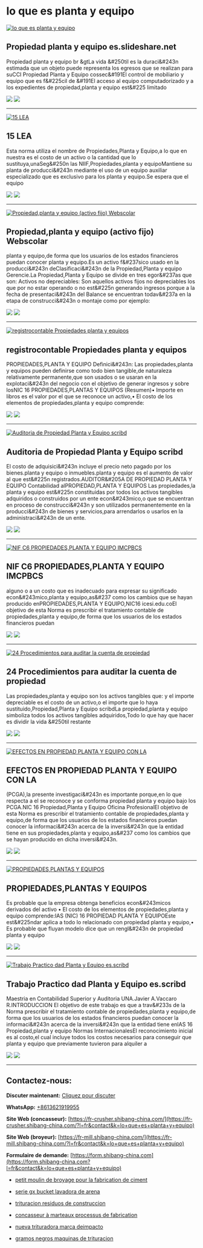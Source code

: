 # lo que es planta y equipo

<a href="https://swt.shibang-china.com/?l=fr&img&k=lo+que+es+planta+y+equipo" target="_blank">![lo que es planta y equipo](http://static.shibang-china.com/all-800x300/651.jpg)</a>

## Propiedad planta y equipo es.slideshare.net
Propiedad planta y equipo br &gtLa vida &#250til es la duraci&#243n estimada que un objeto puede representa los egresos que se realizan para suCCI Propiedad Planta y Equipo cossec&#191El control de mobiliario y equipo que es f&#225cil de &#191El acceso al equipo computadorizado y a los expedientes de propiedad,planta y equipo est&#225 limitado


<a href="https://whatsapp.shibangsoft.com/WhatsApp.php" target="_blank" title="WhatsApp">![](http://static.shibang-china.com/icon/whatsapp.png)</a> <a href="https://swt.shibang-china.com/?l=fr&icon&k=lo+que+es+planta+y+equipo" target="_blank">![](http://static.shibang-china.com/icon/chat-fr.png)</a>

---

<a href="https://swt.shibang-china.com/?l=fr&img&k=lo+que+es+planta+y+equipo" target="_blank">![15 LEA](http://static.shibang-china.com/all-800x300/308.jpg)</a>

## 15 LEA
Esta norma utiliza el nombre de Propiedades,Planta y Equipo,a lo que en nuestra es el costo de un activo o la cantidad que lo sustituya,unaSeg&#250n las NIIF,Propiedades,planta y equipoMantiene su planta de producci&#243n mediante el uso de un equipo auxiliar especializado que es exclusivo para los planta y equipo.Se espera que el equipo


<a href="https://whatsapp.shibangsoft.com/WhatsApp.php" target="_blank" title="WhatsApp">![](http://static.shibang-china.com/icon/whatsapp.png)</a> <a href="https://swt.shibang-china.com/?l=fr&icon&k=lo+que+es+planta+y+equipo" target="_blank">![](http://static.shibang-china.com/icon/chat-fr.png)</a>

---

<a href="https://swt.shibang-china.com/?l=fr&img&k=lo+que+es+planta+y+equipo" target="_blank">![Propiedad,planta y equipo (activo fijo) Webscolar](http://static.shibang-china.com/all-800x300/610.jpg)</a>

## Propiedad,planta y equipo (activo fijo) Webscolar
planta y equipo,de forma que los usuarios de los estados financieros puedan conocer planta y equipo.Es un activo f&#237sico usado en la producci&#243n deClasificaci&#243n de la Propiedad,Planta y equipo Gerencie.La Propiedad,Planta y Equipo se divide en tres egor&#237as que son: Activos no depreciables: Son aquellos activos fijos no depreciables los que por no estar operando o no est&#225n generando ingresos porque a la fecha de presentaci&#243n del Balance se encuentran todav&#237a en la etapa de construcci&#243n o montaje como por ejemplo:


<a href="https://whatsapp.shibangsoft.com/WhatsApp.php" target="_blank" title="WhatsApp">![](http://static.shibang-china.com/icon/whatsapp.png)</a> <a href="https://swt.shibang-china.com/?l=fr&icon&k=lo+que+es+planta+y+equipo" target="_blank">![](http://static.shibang-china.com/icon/chat-fr.png)</a>

---

<a href="https://swt.shibang-china.com/?l=fr&img&k=lo+que+es+planta+y+equipo" target="_blank">![registrocontable Propiedades planta y equipos](http://static.shibang-china.com/all-800x300/1491.jpg)</a>

## registrocontable Propiedades planta y equipos
PROPIEDADES,PLANTA Y EQUIPO Definici&#243n: Las propiedades,planta y equipos pueden definirse como todo bien tangible,de naturaleza relativamente permanente,que son usados o se usaran en la explotaci&#243n del negocio con el objetivo de generar ingresos y sobre losNIC 16 PROPIEDADES,PLANTAS Y EQUIPOS (Resumen)• Importe en libros es el valor por el que se reconoce un activo,• El costo de los elementos de propiedades,planta y equipo comprende:


<a href="https://whatsapp.shibangsoft.com/WhatsApp.php" target="_blank" title="WhatsApp">![](http://static.shibang-china.com/icon/whatsapp.png)</a> <a href="https://swt.shibang-china.com/?l=fr&icon&k=lo+que+es+planta+y+equipo" target="_blank">![](http://static.shibang-china.com/icon/chat-fr.png)</a>

---

<a href="https://swt.shibang-china.com/?l=fr&img&k=lo+que+es+planta+y+equipo" target="_blank">![Auditoria de Propiedad Planta y Equipo scribd](http://static.shibang-china.com/all-800x300/256.jpg)</a>

## Auditoria de Propiedad Planta y Equipo scribd
El costo de adquisici&#243n incluye el precio neto pagado por los bienes.planta y equipo o inmuebles.planta y equipo es el aumento de valor al que est&#225n registrados.AUDITOR&#205A DE PROPIEDAD PLANTA Y EQUIPO Contabilidad alPROPIEDAD,PLANTA Y EQUIPOS Las propiedades,la planta y equipo est&#225n constituidas por todos los activos tangibles adquiridos o construidos por un ente econ&#243mico,o que se encuentran en proceso de construcci&#243n y son utilizados permanentemente en la producci&#243n de bienes y servicios,para arrendarlos o usarlos en la administraci&#243n de un ente.


<a href="https://whatsapp.shibangsoft.com/WhatsApp.php" target="_blank" title="WhatsApp">![](http://static.shibang-china.com/icon/whatsapp.png)</a> <a href="https://swt.shibang-china.com/?l=fr&icon&k=lo+que+es+planta+y+equipo" target="_blank">![](http://static.shibang-china.com/icon/chat-fr.png)</a>

---

<a href="https://swt.shibang-china.com/?l=fr&img&k=lo+que+es+planta+y+equipo" target="_blank">![NIF C6 PROPIEDADES,PLANTA Y EQUIPO IMCPBCS](http://static.shibang-china.com/all-800x300/686.jpg)</a>

## NIF C6 PROPIEDADES,PLANTA Y EQUIPO IMCPBCS
alguno o a un costo que es inadecuado para expresar su significado econ&#243mico,planta y equipo,as&#237 como los cambios que se hayan producido enPROPIEDADES,PLANTA Y EQUIPO,NIC16 icesi.edu.coEl objetivo de esta Norma es prescribir el tratamiento contable de propiedades,planta y equipo,de forma que los usuarios de los estados financieros puedan


<a href="https://whatsapp.shibangsoft.com/WhatsApp.php" target="_blank" title="WhatsApp">![](http://static.shibang-china.com/icon/whatsapp.png)</a> <a href="https://swt.shibang-china.com/?l=fr&icon&k=lo+que+es+planta+y+equipo" target="_blank">![](http://static.shibang-china.com/icon/chat-fr.png)</a>

---

<a href="https://swt.shibang-china.com/?l=fr&img&k=lo+que+es+planta+y+equipo" target="_blank">![24 Procedimientos para auditar la cuenta de propiedad](http://static.shibang-china.com/all-800x300/266.jpg)</a>

## 24 Procedimientos para auditar la cuenta de propiedad
Las propiedades,planta y equipo son los activos tangibles que: y el importe depreciable es el costo de un activo,o el importe que lo haya sustituido,Propiedad,Planta y Equipo scribdLa propiedad,planta y equipo simboliza todos los activos tangibles adquiridos,Todo lo que hay que hacer es dividir la vida &#250til restante


<a href="https://whatsapp.shibangsoft.com/WhatsApp.php" target="_blank" title="WhatsApp">![](http://static.shibang-china.com/icon/whatsapp.png)</a> <a href="https://swt.shibang-china.com/?l=fr&icon&k=lo+que+es+planta+y+equipo" target="_blank">![](http://static.shibang-china.com/icon/chat-fr.png)</a>

---

<a href="https://swt.shibang-china.com/?l=fr&img&k=lo+que+es+planta+y+equipo" target="_blank">![EFECTOS EN PROPIEDAD PLANTA Y EQUIPO CON LA](http://static.shibang-china.com/all-800x300/1005.jpg)</a>

## EFECTOS EN PROPIEDAD PLANTA Y EQUIPO CON LA
(PCGA),la presente investigaci&#243n es importante porque,en lo que respecta a el se reconoce y se conforma propiedad planta y equipo bajo los PCGA.NIC 16 Propiedad,Planta y Equipo Oficina ProfesionalEl objetivo de esta Norma es prescribir el tratamiento contable de propiedades,planta y equipo,de forma que los usuarios de los estados financieros puedan conocer la informaci&#243n acerca de la inversi&#243n que la entidad tiene en sus propiedades,planta y equipo,as&#237 como los cambios que se hayan producido en dicha inversi&#243n.


<a href="https://whatsapp.shibangsoft.com/WhatsApp.php" target="_blank" title="WhatsApp">![](http://static.shibang-china.com/icon/whatsapp.png)</a> <a href="https://swt.shibang-china.com/?l=fr&icon&k=lo+que+es+planta+y+equipo" target="_blank">![](http://static.shibang-china.com/icon/chat-fr.png)</a>

---

<a href="https://swt.shibang-china.com/?l=fr&img&k=lo+que+es+planta+y+equipo" target="_blank">![PROPIEDADES,PLANTAS Y EQUIPOS](http://static.shibang-china.com/all-800x300/1452.jpg)</a>

## PROPIEDADES,PLANTAS Y EQUIPOS
Es probable que la empresa obtenga beneficios econ&#243micos derivados del activo • El costo de los elementos de propiedades,planta y equipo comprende:IAS (NIC) 16 PROPIEDAD PLANTA Y EQUIPOEste est&#225ndar aplica a todo lo relacionado con propiedad planta y equipo,• Es probable que fluyan modelo dice que un rengl&#243n de propiedad planta y equipo


<a href="https://whatsapp.shibangsoft.com/WhatsApp.php" target="_blank" title="WhatsApp">![](http://static.shibang-china.com/icon/whatsapp.png)</a> <a href="https://swt.shibang-china.com/?l=fr&icon&k=lo+que+es+planta+y+equipo" target="_blank">![](http://static.shibang-china.com/icon/chat-fr.png)</a>

---

<a href="https://swt.shibang-china.com/?l=fr&img&k=lo+que+es+planta+y+equipo" target="_blank">![Trabajo Practico dad Planta y Equipo es.scribd](http://static.shibang-china.com/all-800x300/463.jpg)</a>

## Trabajo Practico dad Planta y Equipo es.scribd
Maestria en Contabilidad Superior y Auditoria UNA.Javier A.Vaccaro R.INTRODUCCION El objetivo de este trabajo es que a trav&#233s de la Norma prescribir el tratamiento contable de propiedades,planta y equipo,de forma que los usuarios de los estados financieros puedan conocer la informaci&#243n acerca de la inversi&#243n que la entidad tiene enIAS 16 Propiedad,planta y equipo Normas InternacionalesEl reconocimiento inicial es al costo,el cual incluye todos los costos necesarios para conseguir que planta y equipo que previamente tuvieron para alquiler a


<a href="https://whatsapp.shibangsoft.com/WhatsApp.php" target="_blank" title="WhatsApp">![](http://static.shibang-china.com/icon/whatsapp.png)</a> <a href="https://swt.shibang-china.com/?l=fr&icon&k=lo+que+es+planta+y+equipo" target="_blank">![](http://static.shibang-china.com/icon/chat-fr.png)</a>

---
## Contactez-nous:

**Discuter maintenant:** [Cliquez pour discuter](https://swt.shibang-china.com?l=fr&contact&k=lo+que+es+planta+y+equipo)

**WhatsApp:**  [+8613621919955](https://whatsapp.shibangsoft.com/WhatsApp.php)

**Site Web (concasseur):** [https://fr-crusher.shibang-china.com/](https://fr-crusher.shibang-china.com/?l=fr&contact&k=lo+que+es+planta+y+equipo)

**Site Web (broyeur):** [https://fr-mill.shibang-china.com/](https://fr-mill.shibang-china.com/?l=fr&contact&k=lo+que+es+planta+y+equipo)

**Formulaire de demande:** [https://form.shibang-china.com](https://form.shibang-china.com?l=fr&contact&k=lo+que+es+planta+y+equipo)

* [petit moulin de broyage pour la fabrication de ciment](../65/petit%20moulin%20de%20broyage%20pour%20la%20fabrication%20de%20ciment.md)

* [serie gx bucket lavadora de arena](../63/serie%20gx%20bucket%20lavadora%20de%20arena.md)

* [trituracion residuos de construccion](../63/trituracion%20residuos%20de%20construccion.md)

* [concasseur à marteaux processus de fabrication](../61/concasseur%20%C3%A0%20marteaux%20processus%20de%20fabrication.md)

* [nueva trituradora marca deimpacto](../63/nueva%20trituradora%20marca%20deimpacto.md)

* [gramos negros maquinas de trituracion](../63/gramos%20negros%20maquinas%20de%20trituracion.md)